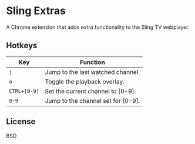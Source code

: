 Sling Extras
===

A Chrome extension that adds extra functionality to the Sling TV webplayer.

Hotkeys
-----

Key | Function
----|---------
`j` | Jump to the last watched channel.
`o` | Toggle the playback overlay.
`CTRL+[0-9]` | Set the current channel to [0-9].
`0-9` | Jump to the channel set for [0-9].

License
-----

BSD
